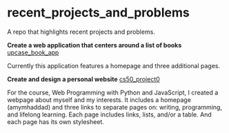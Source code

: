 # recent_projects_and_problems
A repo that highlights recent projects and problems.


**Create a web application that centers around a list of books**
[upcase_book_app](https://github.com/amymhaddad/upcase_booklist_app/tree/master/upcase_booklist_app)

Currently this application features a homepage and three additional pages.



**Create and design a personal website**
[cs50_project0](https://github.com/amymhaddad/cs50_project0)

For the course, Web Programming with Python and JavaScript, I created a webpage about myself and my interests. It includes a homepage (amymhaddad) and three links to separate pages on: writing, programming, and lifelong learning. Each page includes links, lists, and/or a table. And each page has its own stylesheet.
